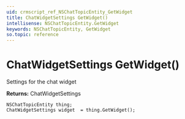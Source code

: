 ```yaml
---
uid: crmscript_ref_NSChatTopicEntity_GetWidget
title: ChatWidgetSettings GetWidget()
intellisense: NSChatTopicEntity.GetWidget
keywords: NSChatTopicEntity, GetWidget
so.topic: reference
---
```


# ChatWidgetSettings GetWidget()

Settings for the chat widget

**Returns:** ChatWidgetSettings

```crmscript
NSChatTopicEntity thing;
ChatWidgetSettings widget  = thing.GetWidget();
```

